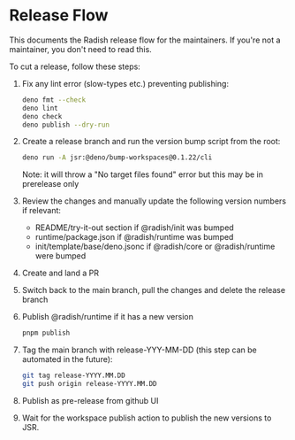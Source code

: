 # Release Flow

This documents the Radish release flow for the maintainers. If you're not a
maintainer, you don't need to read this.

To cut a release, follow these steps:

1. Fix any lint error (slow-types etc.) preventing publishing:
   ```sh
   deno fmt --check
   deno lint
   deno check
   deno publish --dry-run
   ```

1. Create a release branch and run the version bump script from the root:
   ```sh
   deno run -A jsr:@deno/bump-workspaces@0.1.22/cli
   ```
   Note: it will throw a "No target files found" error but this may be in
   prerelease only

1. Review the changes and manually update the following version numbers if
   relevant:
   - README/try-it-out section if @radish/init was bumped
   - runtime/package.json if @radish/runtime was bumped
   - init/template/base/deno.jsonc if @radish/core or @radish/runtime were
     bumped

1. Create and land a PR

1. Switch back to the main branch, pull the changes and delete the release
   branch

1. Publish @radish/runtime if it has a new version
   ```sh
   pnpm publish
   ```

1. Tag the main branch with release-YYY-MM-DD (this step can be automated in the
   future):

   ```sh
   git tag release-YYYY.MM.DD
   git push origin release-YYYY.MM.DD
   ```

1. Publish as pre-release from github UI

1. Wait for the workspace publish action to publish the new versions to JSR.
